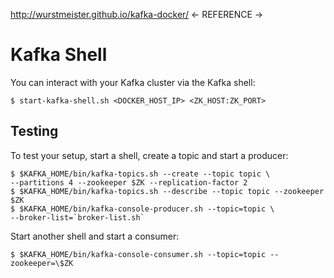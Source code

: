 http://wurstmeister.github.io/kafka-docker/ <- REFERENCE ->

# Kafka Shell

You can interact with your Kafka cluster via the Kafka shell:

`$ start-kafka-shell.sh <DOCKER_HOST_IP> <ZK_HOST:ZK_PORT>`

## Testing

To test your setup, start a shell, create a topic and start a producer:

```
$ $KAFKA_HOME/bin/kafka-topics.sh --create --topic topic \
--partitions 4 --zookeeper $ZK --replication-factor 2
$ $KAFKA_HOME/bin/kafka-topics.sh --describe --topic topic --zookeeper $ZK
$ $KAFKA_HOME/bin/kafka-console-producer.sh --topic=topic \
--broker-list=`broker-list.sh`
```

Start another shell and start a consumer:

`$ $KAFKA_HOME/bin/kafka-console-consumer.sh --topic=topic --zookeeper=\$ZK`
